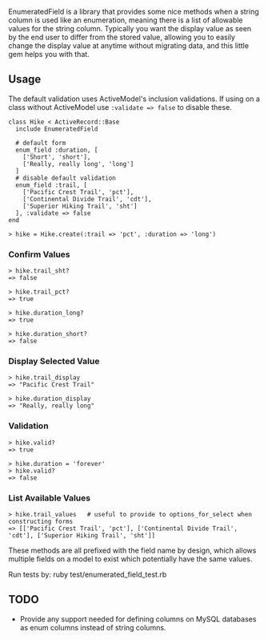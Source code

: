 EnumeratedField is a library that provides some nice methods when a string column is used like an enumeration, meaning there is a list of allowable values for the string column. Typically you want the display value as seen by the end user to differ from the stored value, allowing you to easily change the display value at anytime without migrating data, and this little gem helps you with that.

## Usage

The default validation uses ActiveModel's inclusion validations. If using on a
class without ActiveModel use `:validate => false` to disable
these.

    class Hike < ActiveRecord::Base
      include EnumeratedField

      # default form
      enum_field :duration, [
        ['Short', 'short'],
        ['Really, really long', 'long']
      ]
      # disable default validation
      enum_field :trail, [
        ['Pacific Crest Trail', 'pct'],
        ['Continental Divide Trail', 'cdt'],
        ['Superior Hiking Trail', 'sht']
      ], :validate => false
    end

    > hike = Hike.create(:trail => 'pct', :duration => 'long')

### Confirm Values

    > hike.trail_sht?
    => false

    > hike.trail_pct?
    => true

    > hike.duration_long?
    => true

    > hike.duration_short?
    => false

### Display Selected Value

    > hike.trail_display
    => "Pacific Crest Trail"

    > hike.duration_display
    => "Really, really long"

### Validation

    > hike.valid?
    => true

    > hike.duration = 'forever'
    > hike.valid?
    => false

### List Available Values

    > hike.trail_values   # useful to provide to options_for_select when constructing forms
    => [['Pacific Crest Trail', 'pct'], ['Continental Divide Trail', 'cdt'], ['Superior Hiking Trail', 'sht']]


These methods are all prefixed with the field name by design, which allows multiple fields on a model to exist which potentially have the same values.

Run tests by:  ruby test/enumerated_field_test.rb

## TODO

* Provide any support needed for defining columns on MySQL databases as enum columns instead of string columns.
